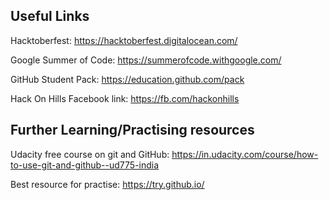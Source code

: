 
## Useful Links

Hacktoberfest: https://hacktoberfest.digitalocean.com/

Google Summer of Code: https://summerofcode.withgoogle.com/

GitHub Student Pack: https://education.github.com/pack

Hack On Hills Facebook link: https://fb.com/hackonhills

## Further Learning/Practising resources

Udacity free course on git and GitHub: https://in.udacity.com/course/how-to-use-git-and-github--ud775-india

Best resource for practise: https://try.github.io/

